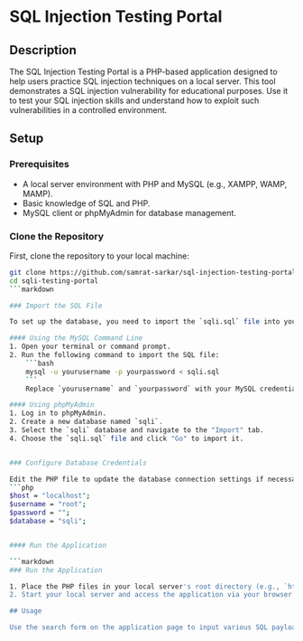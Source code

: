 # SQL Injection Testing Portal

## Description
The SQL Injection Testing Portal is a PHP-based application designed to help users practice SQL injection techniques on a local server. This tool demonstrates a SQL injection vulnerability for educational purposes. Use it to test your SQL injection skills and understand how to exploit such vulnerabilities in a controlled environment.

## Setup

### Prerequisites
- A local server environment with PHP and MySQL (e.g., XAMPP, WAMP, MAMP).
- Basic knowledge of SQL and PHP.
- MySQL client or phpMyAdmin for database management.

### Clone the Repository
First, clone the repository to your local machine:
```bash
git clone https://github.com/samrat-sarkar/sql-injection-testing-portal.git
cd sqli-testing-portal
```markdown

### Import the SQL File

To set up the database, you need to import the `sqli.sql` file into your MySQL server.

#### Using the MySQL Command Line
1. Open your terminal or command prompt.
2. Run the following command to import the SQL file:
    ```bash
    mysql -u yourusername -p yourpassword < sqli.sql
    ```
    Replace `yourusername` and `yourpassword` with your MySQL credentials.

#### Using phpMyAdmin
1. Log in to phpMyAdmin.
2. Create a new database named `sqli`.
3. Select the `sqli` database and navigate to the "Import" tab.
4. Choose the `sqli.sql` file and click "Go" to import it.


### Configure Database Credentials

Edit the PHP file to update the database connection settings if necessary:
```php
$host = "localhost";
$username = "root";
$password = "";
$database = "sqli";


#### Run the Application

```markdown
### Run the Application

1. Place the PHP files in your local server's root directory (e.g., `htdocs` in XAMPP).
2. Start your local server and access the application via your browser at `http://localhost/sql-injection-testing-portal`.

## Usage

Use the search form on the application page to input various SQL payloads and test SQL injection. The results and data from the user inputs will be displayed, demonstrating the effects of SQL injection.

